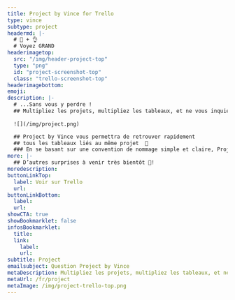 ```yaml
---
title: Project by Vince for Trello
type: vince
subtype: project
headermd: |-
  # 🐘 + 👌
  # Voyez GRAND
headerimagetop: 
  src: "/img/header-project-top"
  type: "png"
  id: "project-screenshot-top"
  class: "trello-screenshot-top"
headerimagebottom: 
emoji: 
description: |-
  # ...Sans vous y perdre !
  ## Multipliez les projets, multipliez les tableaux, et ne vous inquiétez plus !
    
  ![](/img/project.png)

  ## Project by Vince vous permettra de retrouver rapidement
  ## tous les tableaux liés au même projet  👀
  ### En se basant sur une convention de nommage simple et claire, Project by Vince récupérera l’intégralité des tableaux ayant un préfixe identique. Vous n’aurez plus qu’a scroller dans la liste des tableaux ou à rechercher directement celui dont vous avez besoin !
more: |-
  ## D’autres surprises à venir très bientôt 🎁!
moredescription: 
buttonLinkTop:
  label: Voir sur Trello
  url: 
buttonLinkBottom:
  label: 
  url: 
showCTA: true
showBookmarklet: false
infosBookmarklet:
  title:
  link:
    label: 
    url:  
subtitle: Project
emailsubject: Question Project by Vince
metaDescription: Multipliez les projets, multipliez les tableaux, et ne vous inquiétez plus avec le power-up Project by Vince!
metaUrl: /fr/project
metaImage: /img/project-trello-top.png
---
```

